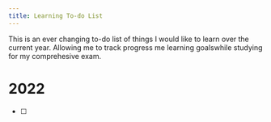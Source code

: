 ```yaml
---
title: Learning To-do List
---
```


This is an ever changing to-do list of things I would like to learn over the current year. Allowing me to track progress me learning goalswhile studying for my comprehesive exam.


# 2022
- [ ] 